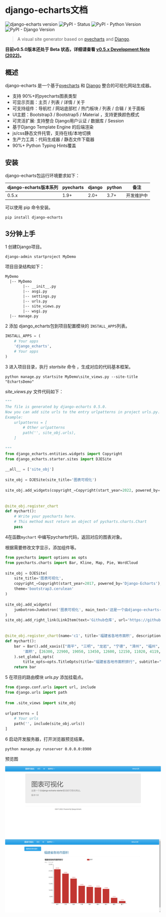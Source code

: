 # django-echarts文档

![django-echarts version](https://img.shields.io/pypi/v/django-echarts.svg) ![PyPI - Status](https://img.shields.io/pypi/status/django-echarts.svg) ![PyPI - Python Version](https://img.shields.io/pypi/pyversions/django-echarts.svg) ![PyPI - Django Version](https://img.shields.io/pypi/djversions/django-echarts.svg)


> A visual site generator based on [pyecharts](https://github.com/pyecharts/pyecharts) and [Django](https://www.djangoproject.com). 



**目前v0.5.0版本还处于 Beta 状态，详细请查看 [v0.5.x Development Note (2022)](https://github.com/kinegratii/django-echarts/issues/30)。**

## 概述

django-echarts 是一个基于[pyecharts](https://github.com/pyecharts/pyecharts) 和 [Django](https://www.djangoproject.com) 整合的可视化网站生成器。

- 支持 90%+的pyecharts图表类型
- 可显示页面：主页 / 列表 / 详情 / 关于
- 可支持组件：导航栏 / 网站底部栏 / 热门板块 / 列表 / 合辑 /  关于面板 
- UI主题：Bootstrap3 / Bootstrap5 / Material ，支持更换颜色模式
- 可灵活扩展: 支持整合 Django用户认证 / 数据库 / Session 
- 基于Django Template Engine 的后端渲染
- js/css静态文件托管，支持在线/本地切换
- 生产力工具：代码生成器 / 静态文件下载器
- 90%+ Python Typing Hints覆盖

## 安装

django-echarts包运行环境要求如下：

| django-echarts版本系列 | pyecharts | django | python | 备注 |
| ------ | ------ | ------ | ----- | ----- |
| 0.5.x | 1.9+ | 2.0+ | 3.7+ | 开发维护中 |

可以使用 pip 命令安装。

```shell
pip install django-echarts
```

## 3分钟上手

1 创建Django项目。

```shell
django-admin startproject MyDemo
```

项目目录结构如下：

```text
MyDemo
  |-- MyDemo
        |-- __init__.py
        |-- asgi.py
        |-- settings.py
        |-- urls.py
        |-- site_views.py
        |-- wsgi.py
  |-- manage.py
```

2 添加 django_echarts包到项目配置模块的 `INSTALL_APPS`列表。

```python
INSTALL_APPS = (
    # Your apps
    'django_echarts',
    # Your apps
)
```

3 进入项目目录，执行 *startsite* 命令 ，生成对应的代码基本框架。

````text
python manage.py startsite MyDemo\site_views.py --site-title "EchartsDemo"
````

*site_views.py* 文件代码如下：

```python
"""
The file is generated by django-echarts 0.5.0.
Now you can add site urls to the entry urlpatterns in project urls.py.
Example:
    urlpatterns = [
        # Other urlpatterns
        path('', site_obj.urls),
    ]

"""
from django_echarts.entities.widgets import Copyright
from django_echarts.starter.sites import DJESite

__all__ = ['site_obj']

site_obj = DJESite(site_title='图表可视化')

site_obj.add_widgets(copyright_=Copyright(start_year=2022, powered_by='Django-Echarts'))


@site_obj.register_chart
def mychart():
    # Write your pyecharts here.
    # This method must return an object of pycharts.charts.Chart
    pass


```

4在函数`mychart` 中编写pycharts代码，返回对应的图表对象。

根据需要修改文字显示，添加组件等。

```python
from pyecharts import options as opts
from pyecharts.charts import Bar, Kline, Map, Pie, WordCloud

site_obj = DJESite(
    site_title='图表可视化',
    copyright_=Copyright(start_year=2017, powered_by='Django-Echarts'),
    theme='bootstrap3.cerulean'
)

site_obj.add_widgets(
    jumbotron=Jumbotron('图表可视化', main_text='这是一个由django-echarts-starter驱动的可视化网站。', small_text='版本1.0'),
)
site_obj.add_right_link(LinkItem(text='Github仓库', url='https://github.com/kinegratii/django-echarts', new_page=True))


@site_obj.register_chart(name='c1', title='福建省各地市面积', description='福建省各地市面积排行', catalog='福建统计')
def mychart():
    bar = Bar().add_xaxis(["南平", "三明", "龙岩", "宁德", "漳州", "福州", "泉州", "莆田", "厦门"]).add_yaxis(
        '面积', [26300, 22900, 19050, 13450, 12600, 12150, 11020, 4119, 1576]
    ).set_global_opts(
        title_opts=opts.TitleOpts(title="福建省各地市面积排行", subtitle="单位：平方公里"))
    return bar
```

5 在项目的路由模块 *urls.py* 添加挂载点。


```python
from django.conf.urls import url, include
from django.urls import path

from .site_views import site_obj

urlpatterns = [
    # Your urls
    path('', include(site_obj.urls))
]
```

6 启动开发服务器，打开浏览器预览结果。

```text
python manage.py runserver 0.0.0.0:8900
```




预览图

![first_chart_demo](images/quickstart-0.png)

